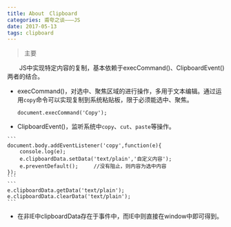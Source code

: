 ```yaml
---
title: About　Clipboard
categories: 甫夸之谈———JS
date: 2017-05-13
tags: clipboard
---
```


>	主要

　　JS中实现特定内容的复制，基本依赖于execCommand()、ClipboardEvent()两者的结合。

*	execCommand()，对选中、聚焦区域的进行操作，多用于文本编辑。通过运用`copy`命令可以实现复制到系统粘贴板，限于必须能选中、聚焦。
	```
	document.execCommand('Copy');
	```

*	ClipboardEvent()，监听系统中`copy`、`cut`、`paste`等操作。
<!-- more -->
	```
	document.body.addEventListener('copy',function(e){
		console.log(e);
		e.clipboardData.setData('text/plain','自定义内容');
		e.preventDefault();		//没有阻止，则内容为选中内容
	});
	```
	```
	e.clipboardData.getData('text/plain');
	e.clipboardData.clearData('text/plain');
	```
*	在非IE中clipboardData存在于事件中，而IE中则直接在window中即可得到。